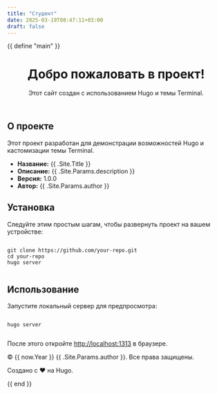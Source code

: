 ```yaml
---
title: "Студент"
date: 2025-03-19T08:47:11+03:00
draft: false
---
```


{{ define "main" }}

<header>
  <h1>Добро пожаловать в проект!</h1>
  <p>Этот сайт создан с использованием Hugo и темы Terminal.</p>
</header>

<main>
  <section>
    <h2>О проекте</h2>
    <p>Этот проект разработан для демонстрации возможностей Hugo и кастомизации темы Terminal.</p>
    <ul>
      <li><strong>Название:</strong> {{ .Site.Title }}</li>
      <li><strong>Описание:</strong> {{ .Site.Params.description }}</li>
      <li><strong>Версия:</strong> 1.0.0</li>
      <li><strong>Автор:</strong> {{ .Site.Params.author }}</li>
    </ul>
  </section>

  <section>
    <h2>Установка</h2>
    <p>Следуйте этим простым шагам, чтобы развернуть проект на вашем устройстве:</p>
    <pre><code>
git clone https://github.com/your-repo.git
cd your-repo
hugo server
    </code></pre>
  </section>

  <section>
    <h2>Использование</h2>
    <p>Запустите локальный сервер для предпросмотра:</p>
    <pre><code>
hugo server
    </code></pre>
    <p>После этого откройте <a href="http://localhost:1313">http://localhost:1313</a> в браузере.</p>
  </section>
</main>

<footer>
  <p>&copy; {{ now.Year }} {{ .Site.Params.author }}. Все права защищены.</p>
  <p>Создано с ❤️ на Hugo.</p>
</footer>

{{ end }}

